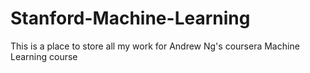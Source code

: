# Stanford-Machine-Learning

This is a place to store all my work for Andrew Ng's coursera Machine Learning course
